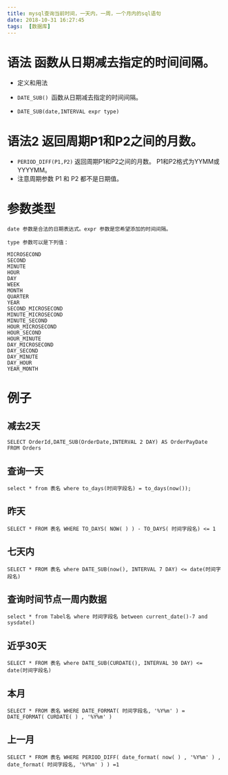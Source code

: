 ```yaml
---
title: mysql查询当前时间，一天内，一周，一个月内的sql语句
date: 2018-10-31 16:27:45
tags:  [数据库]
---
```


# 语法 函数从日期减去指定的时间间隔。

* 定义和用法

* `DATE_SUB() `函数从日期减去指定的时间间隔。

* `DATE_SUB(date,INTERVAL expr type)`

<!--more-->

# 语法2 返回周期P1和P2之间的月数。

*  `PERIOD_DIFF(P1,P2)` 返回周期P1和P2之间的月数。 P1和P2格式为YYMM或YYYYMM。
*  注意周期参数 P1 和 P2 都不是日期值。

# 参数类型

```
date 参数是合法的日期表达式。expr 参数是您希望添加的时间间隔。

type 参数可以是下列值：

MICROSECOND
SECOND
MINUTE
HOUR
DAY
WEEK
MONTH
QUARTER
YEAR
SECOND_MICROSECOND
MINUTE_MICROSECOND
MINUTE_SECOND
HOUR_MICROSECOND
HOUR_SECOND
HOUR_MINUTE
DAY_MICROSECOND
DAY_SECOND
DAY_MINUTE
DAY_HOUR
YEAR_MONTH
```

# 例子

## 减去2天
```
SELECT OrderId,DATE_SUB(OrderDate,INTERVAL 2 DAY) AS OrderPayDate
FROM Orders
```

## 查询一天

```
select * from 表名 where to_days(时间字段名) = to_days(now());
```

## 昨天

```
SELECT * FROM 表名 WHERE TO_DAYS( NOW( ) ) - TO_DAYS( 时间字段名) <= 1
```

## 七天内

```
SELECT * FROM 表名 where DATE_SUB(now(), INTERVAL 7 DAY) <= date(时间字段名)
```

## 查询时间节点一周内数据

```
select * from Tabel名 where 时间字段名 between current_date()-7 and sysdate()
```

## 近乎30天

```
SELECT * FROM 表名 where DATE_SUB(CURDATE(), INTERVAL 30 DAY) <= date(时间字段名)
```

## 本月

```
SELECT * FROM 表名 WHERE DATE_FORMAT( 时间字段名, '%Y%m' ) = DATE_FORMAT( CURDATE( ) , '%Y%m' )
```

## 上一月

```
SELECT * FROM 表名 WHERE PERIOD_DIFF( date_format( now( ) , '%Y%m' ) , date_format( 时间字段名, '%Y%m' ) ) =1
```